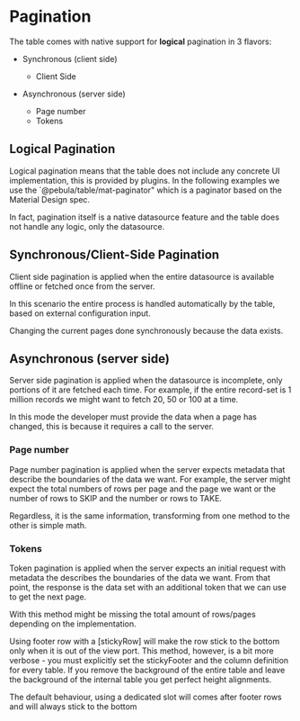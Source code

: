 # Pagination

The table comes with native support for **logical** pagination in 3 flavors:

- Synchronous (client side)
  - Client Side

- Asynchronous (server side)
  - Page number
  - Tokens

## Logical Pagination

Logical pagination means that the table does not include any concrete UI implementation, this is provided by plugins.
In the following examples we use the `@pebula/table/mat-paginator" which is a  paginator based on the Material Design spec.

In fact, pagination itself is a native datasource feature and the table does not handle any logic, only the datasource.

## Synchronous/Client-Side Pagination

Client side pagination is applied when the entire datasource is available offline or fetched once from the server.

In this scenario the entire process is handled automatically by the table, based on external configuration input.

<docsi-mat-example-with-source title="Client side Paginator" contentClass="table-height-300 mat-elevation-z7" query="[{section: 'ex-1'}]">
  <!--@pebula-example:ex-1-->
  <pbl-ngrid usePagination
            blockUi
            vScrollNone
            [dataSource]="clientSideDS"
            [columns]="columns">
    <pbl-table-paginator *pblTablePaginatorRef="let table"
                        [table]="table"
                        [paginator]="table.ds.paginator"></pbl-table-paginator>
  </pbl-ngrid>
  <!--@pebula-example:ex-1-->
</docsi-mat-example-with-source>

Changing the current pages done synchronously because the data exists.

## Asynchronous (server side)

Server side pagination is applied when the datasource is incomplete, only portions of it are fetched each time.
For example, if the entire record-set is 1 million records we might want to fetch 20, 50 or 100 at a time.

In this mode the developer must provide the data when a page has changed, this is because it requires a call to the server.

### Page number

Page number pagination is applied when the server expects metadata that describe the boundaries of the data we want.
For example, the server might expect the total numbers of rows per page and the page we want or the number of rows to
SKIP and the number or rows to TAKE.

Regardless, it is the same information, transforming from one method to the other is simple math.

<docsi-mat-example-with-source title="Page number based Server side Paginator" contentClass="table-height-300 mat-elevation-z7" query="[{section: 'ex-2'}]">
    <!--@pebula-example:ex-2-->
  <pbl-ngrid usePagination
            blockUi
            [dataSource]="pageNumberDS"
            [columns]="columns">
    <pbl-table-paginator *pblTablePaginatorRef="let table"
                        [table]="table"
                        [paginator]="table.ds.paginator"></pbl-table-paginator>
  </pbl-ngrid>
  <!--@pebula-example:ex-2-->
</docsi-mat-example-with-source>

### Tokens

Token pagination is applied when the server expects an initial request with metadata the describes the boundaries of the data we want.
From that point, the response is the data set with an additional token that we can use to get the next page.

With this method might be missing the total amount of rows/pages depending on the implementation.

<docsi-mat-example-with-source title="Token based based Server side Paginator" contentClass="table-height-300 mat-elevation-z7" query="[{section: 'ex-3'}]">
    <!--@pebula-example:ex-3-->
  <pbl-ngrid usePagination="token"
            blockUi
            [dataSource]="tokenDS"
            [columns]="columns">
    <pbl-table-paginator *pblTablePaginatorRef="let table"
                        [table]="table"
                        [paginator]="table.ds.paginator"></pbl-table-paginator>
  </pbl-ngrid>
  <!--@pebula-example:ex-3-->
</docsi-mat-example-with-source>

<docsi-mat-example-with-source title="Paginator using footer row with [stickyFooter]" contentClass="table-height-300 mat-elevation-z7" query="[{section: 'ex-4'}]">
    <p>Using footer row with a [stickyRow] will make the row stick to the bottom only when it is out of the view port.
        This method, however, is a bit more verbose - you must explicitly set the stickyFooter and the column definition for every table.
        If you remove the background of the entire table and leave the background of the internal table you get perfect height alignments.
    </p>
    <p>
      The default behaviour, using a dedicated slot will comes after footer rows and will always stick to the bottom
    </p>
    <!--@pebula-example:ex-4-->
  <pbl-ngrid usePagination
            blockUi
            [dataSource]="footerRowDS"
            [columns]="columnsPaginatorAsFooter"
            [stickyFooter]="[0]"
            style="background: transparent">
    <div *pblTableFooterCellTypeDef="'PAGINATOR'; table as table"
        style="display: flex; justify-content: flex-end; width: 100%;">
      <pbl-table-paginator [table]="table"
                          [paginator]="table.ds.paginator"></pbl-table-paginator>
    </div>
  </pbl-ngrid>
  <!--@pebula-example:ex-4-->
</docsi-mat-example-with-source>
